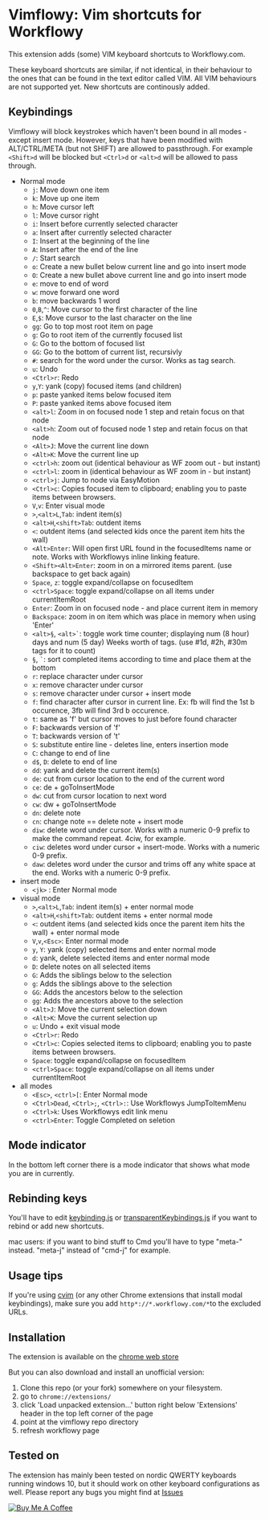 


Vimflowy: Vim shortcuts for Workflowy
=====================================

This extension adds (some) VIM keyboard shortcuts to Workflowy.com.

These keyboard shortcuts are similar, if not identical, in their behaviour to the ones that can be found in the text editor called VIM. All VIM behaviours are not supported yet. New shortcuts are continously added.

Keybindings
-----------

Vimflowy will block keystrokes which haven't been bound in all modes - except insert mode. However, keys that have been modified with ALT/CTRL/META (but not SHIFT) are allowed to passthrough. For example `<Shift>d` will be blocked but `<Ctrl>d` or `<alt>d` will be allowed to pass through. 

* Normal mode
    - `j`: Move down one item
    - `k`: Move up one item
    - `h`: Move cursor left
    - `l`: Move cursor right
    - `i`: Insert before currently selected character
    - `a`: Insert after currently selected character
    - `I`: Insert at the beginning of the line
    - `A`: Insert after the end of the line
    - `/`: Start search
    - `o`: Create a new bullet below current line and go into insert mode
    - `O`: Create a new bullet above current line and go into insert mode
    - `e`: move to end of word
    - `w`: move forward one word
    - `b`: move backwards 1 word
    - `0`,`B`,`^`: Move cursor to the first character of the line
    - `E`,`$`: Move cursor to the last character on the line
    - `gg`: Go to top most root item on page
    - `g`: Go to root item of the currently focused list
    - `G`: Go to the bottom of focused list
    - `GG`: Go to the bottom of current list, recursivly
    - `#`: search for the word under the cursor. Works as tag search.
    - `u`: Undo
    - `<Ctrl>r`: Redo
    - `y`,`Y`: yank (copy) focused items (and children)
    - `p`: paste yanked items below focused item
    - `P`: paste yanked items above focused item
    - `<alt>l`: Zoom in on focused node 1 step and retain focus on that node
    - `<alt>h`: Zoom out of focused node 1 step and retain focus on that node
    - `<Alt>J`: Move the current line down
    - `<Alt>K`: Move the current line up
    - `<ctrl>h`: zoom out (identical behaviour as WF zoom out - but instant)
    - `<ctrl>l`: zoom in  (identical behaviour as WF zoom in  - but instant)
    - `<ctrl>j`: Jump to node via EasyMotion
    - `<Ctrl>c`: Copies focused item to clipboard; enabling you to paste items between browsers. 
    - `V`,`v`: Enter visual mode
    - `>`,`<alt>L`,`Tab`: indent item(s)
    - `<alt>H`,`<shift>Tab`: outdent items
    - `<`: outdent items (and selected kids once the parent item hits the wall)
    - `<Alt>Enter`: Will open first URL found in the focusedItems name or note. Works with Workflowys inline linking feature.
    - `<Shift><Alt>Enter`: zoom in on a mirrored items parent. (use backspace to get back again)
    - `Space`, `z`: toggle expand/collapse on focusedItem
    - `<ctrl>Space`: toggle expand/collapse on all items under currentItemRoot
    - `Enter`: Zoom in on focused node - and place current item in memory
    - `Backspace`: zoom in on item which was place in memory when using 'Enter'
    - `<alt>§`, `` <alt>` ``: toggle work time counter; displaying num (8 hour) days and num (5 day) Weeks worth of tags. (use #1d, #2h, #30m tags for it to count)
    - `§`, `` ` ``: sort completed items according to time and place them at the bottom
    - `r`: replace character under cursor 
    - `x`: remove character under cursor
    - `s`: remove character under cursor + insert mode
    - `f`: find character after cursor in current line. Ex: fb will find the 1st b occurence, 3fb will find 3rd b occurence. 
    - `t`: same as 'f' but cursor moves to just before found character
    - `F`: backwards version of 'f'
    - `T`: backwards version of 't'
    - `S`: substitute entire line - deletes line, enters insertion mode
    - `C`: change to end of line
    - `d$`, `D`: delete to end of line
    - `dd`: yank and delete the current item(s)
    - `de`: cut from cursor location to the end of the current word
    - `ce`: de + goToInsertMode
    - `dw`: cut from cursor location to next word
    - `cw`: dw + goToInsertMode
    - `dn`: delete note
    - `cn`: change note == delete note + insert mode
    - `diw`: delete word under cursor. Works with a numeric 0-9 prefix to make the command repeat. 4ciw, for example. 
    - `ciw`: deletes word under cursor + insert-mode. Works with a numeric 0-9 prefix.
    - `daw`: deletes word under the cursor and trims off any white space at the end. Works with a numeric 0-9 prefix.
* insert mode
    - `<jk>` : Enter Normal mode
* visual mode
    - `>`,`<alt>L`,`Tab`: indent item(s) + enter normal mode
    - `<alt>H`,`<shift>Tab`: outdent items +  enter normal mode
    - `<`: outdent items (and selected kids once the parent item hits the wall) +  enter normal mode
    - `V`,`v`,`<Esc>`: Enter normal mode
    - `y`, `Y`: yank (copy) selected items and enter normal mode
    - `d`: yank, delete selected items and enter normal mode
    - `D`: delete notes on all selected items
    - `G`: Adds the siblings below to the selection
    - `g`: Adds the siblings above to the selection
    - `GG`: Adds the ancestors below to the selection
    - `gg`: Adds the ancestors above to the selection
    - `<Alt>J`: Move the current selection down
    - `<Alt>K`: Move the current selection up
    - `u`: Undo + exit visual mode
    - `<Ctrl>r`: Redo
    - `<Ctrl>c`: Copies selected items to clipboard; enabling you to paste items between browsers. 
    - `Space`: toggle expand/collapse on focusedItem
    - `<ctrl>Space`: toggle expand/collapse on all items under currentItemRoot
* all modes
    - `<Esc>`, `<ctrl>[`: Enter Normal mode
    - `<Ctrl>Dead`, `<Ctrl>;`, `<Ctrl>:`: Use Workflowys JumpToItemMenu
    - `<Ctrl>k`: Uses Workflowys edit link menu
    - `<ctrl>Enter`: Toggle Completed on seletion

Mode indicator
--------------

In the bottom left corner there is a mode indicator that shows what mode you are in currently.

Rebinding keys
--------------

You'll have to edit [keybinding.js](https://github.com/Wojnach/vimflowy/blob/master/keybindings.js) or [transparentKeybindings.js](https://github.com/Wojnach/vimflowy/blob/master/transparentKeybindings.js) if you want to rebind or add new shortcuts.

mac users: if you want to bind stuff to Cmd you'll have to type "meta-" instead. "meta-j" instead of "cmd-j" for example. 

Usage tips
----------

If you're using [cvim](https://chrome.google.com/webstore/detail/cvim/ihlenndgcmojhcghmfjfneahoeklbjjh) (or any other Chrome extensions that install modal keybindings), make sure you add `http*://*.workflowy.com/*`to the excluded URLs.

Installation
------------

The extension is available on the [chrome web store](https://chrome.google.com/webstore/detail/vimflowy/jhoonlfajlaihdlcocigbpeacapaepng)

But you can also download and install an unofficial version:
1. Clone this repo (or your fork) somewhere on your filesystem.
2. go to `chrome://extensions/`
3. click 'Load unpacked extension...' button right below 'Extensions' header in the top left corner of the page
4. point at the vimflowy repo directory
5. refresh workflowy page

Tested on
---------

The extension has mainly been tested on nordic QWERTY keyboards running windows 10, but it should work on other keyboard configurations as well. Please report any bugs you might find at [Issues](https://github.com/Wojnach/vimflowy/issues)

<a href="https://www.buymeacoffee.com/Wojnach" target="_blank"><img src="https://www.buymeacoffee.com/assets/img/custom_images/orange_img.png" alt="Buy Me A Coffee" style="height: auto !important;width: auto !important;" ></a>
